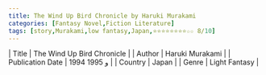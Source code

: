 ```yaml
---
title: The Wind Up Bird Chronicle by Haruki Murakami
categories: [Fantasy Novel,Fiction Literature]
tags: [story,Murakami,low fantasy,Japan,⭐⭐⭐⭐⭐⭐⭐⭐☆☆ 8/10]
---
```

        
| Title | The Wind Up Bird Chronicle  |
| Author |  Haruki Murakami  |
| Publication Date | 1994 و 1995   |
| Country | Japan |
| Genre | Light Fantasy  |
        